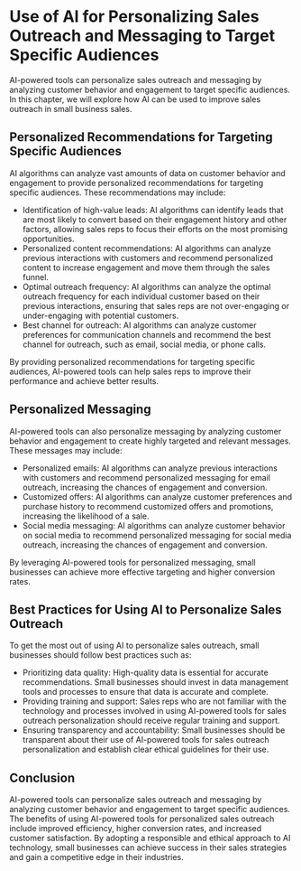 Use of AI for Personalizing Sales Outreach and Messaging to Target Specific Audiences
======================================================================================================================================

AI-powered tools can personalize sales outreach and messaging by analyzing customer behavior and engagement to target specific audiences. In this chapter, we will explore how AI can be used to improve sales outreach in small business sales.

Personalized Recommendations for Targeting Specific Audiences
-------------------------------------------------------------

AI algorithms can analyze vast amounts of data on customer behavior and engagement to provide personalized recommendations for targeting specific audiences. These recommendations may include:

* Identification of high-value leads: AI algorithms can identify leads that are most likely to convert based on their engagement history and other factors, allowing sales reps to focus their efforts on the most promising opportunities.
* Personalized content recommendations: AI algorithms can analyze previous interactions with customers and recommend personalized content to increase engagement and move them through the sales funnel.
* Optimal outreach frequency: AI algorithms can analyze the optimal outreach frequency for each individual customer based on their previous interactions, ensuring that sales reps are not over-engaging or under-engaging with potential customers.
* Best channel for outreach: AI algorithms can analyze customer preferences for communication channels and recommend the best channel for outreach, such as email, social media, or phone calls.

By providing personalized recommendations for targeting specific audiences, AI-powered tools can help sales reps to improve their performance and achieve better results.

Personalized Messaging
----------------------

AI-powered tools can also personalize messaging by analyzing customer behavior and engagement to create highly targeted and relevant messages. These messages may include:

* Personalized emails: AI algorithms can analyze previous interactions with customers and recommend personalized messaging for email outreach, increasing the chances of engagement and conversion.
* Customized offers: AI algorithms can analyze customer preferences and purchase history to recommend customized offers and promotions, increasing the likelihood of a sale.
* Social media messaging: AI algorithms can analyze customer behavior on social media to recommend personalized messaging for social media outreach, increasing the chances of engagement and conversion.

By leveraging AI-powered tools for personalized messaging, small businesses can achieve more effective targeting and higher conversion rates.

Best Practices for Using AI to Personalize Sales Outreach
---------------------------------------------------------

To get the most out of using AI to personalize sales outreach, small businesses should follow best practices such as:

* Prioritizing data quality: High-quality data is essential for accurate recommendations. Small businesses should invest in data management tools and processes to ensure that data is accurate and complete.
* Providing training and support: Sales reps who are not familiar with the technology and processes involved in using AI-powered tools for sales outreach personalization should receive regular training and support.
* Ensuring transparency and accountability: Small businesses should be transparent about their use of AI-powered tools for sales outreach personalization and establish clear ethical guidelines for their use.

Conclusion
----------

AI-powered tools can personalize sales outreach and messaging by analyzing customer behavior and engagement to target specific audiences. The benefits of using AI-powered tools for personalized sales outreach include improved efficiency, higher conversion rates, and increased customer satisfaction. By adopting a responsible and ethical approach to AI technology, small businesses can achieve success in their sales strategies and gain a competitive edge in their industries.


